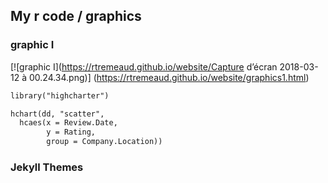 ## My r code / graphics



### graphic I
[![graphic I](https://rtremeaud.github.io/website/Capture d’écran 2018-03-12 à 00.24.34.png)] (https://rtremeaud.github.io/website/graphics1.html)
```markdown
library("highcharter")

hchart(dd, "scatter", 
  hcaes(x = Review.Date, 
        y = Rating,   
        group = Company.Location))
```


### Jekyll Themes


